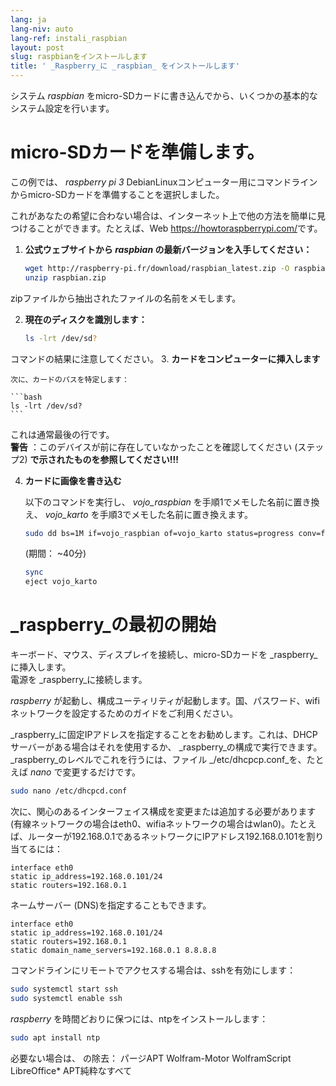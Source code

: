 ```yaml
---
lang: ja
lang-niv: auto
lang-ref: instali_raspbian
layout: post
slug: raspbianをインストールします
title: ' _Raspberry_に _raspbian_ をインストールします'
---
```


システム _raspbian_ をmicro-SDカードに書き込んでから、いくつかの基本的なシステム設定を行います。 


# micro-SDカードを準備します。

この例では、 _raspberry pi 3_ DebianLinuxコンピューター用にコマンドラインからmicro-SDカードを準備することを選択しました。

これがあなたの希望に合わない場合は、インターネット上で他の方法を簡単に見つけることができます。たとえば、Web <https://howtoraspberrypi.com/>です。

 1. **公式ウェブサイトから _raspbian_ の最新バージョンを入手してください：**



    ```bash
    wget http://raspberry-pi.fr/download/raspbian_latest.zip -O raspbian.zip
    unzip raspbian.zip
    ```
zipファイルから抽出されたファイルの名前をメモします。
    
 2. **現在のディスクを識別します：**


    
    ```bash
    ls -lrt /dev/sd?
    ```
コマンドの結果に注意してください。
3. **カードをコンピューターに挿入します**
    
    次に、カードのパスを特定します：
    
    ```bash
    ls -lrt /dev/sd?
    ```
これは通常最後の行です。  
    **警告** ：このデバイスが前に存在していなかったことを確認してください \(ステップ2\) **で示されたものを参照してください!!!**

 4. **カードに画像を書き込む**



    以下のコマンドを実行し、 _vojo\_raspbian_ を手順1でメモした名前に置き換え、 _vojo\_karto_ を手順3でメモした名前に置き換えます。
    
    ```bash
    sudo dd bs=1M if=vojo_raspbian of=vojo_karto status=progress conv=fsync
    ```
    (期間： ~40分)
    
    ```bash
    sync
    eject vojo_karto
    ``` 


#  _raspberry_の最初の開始
キーボード、マウス、ディスプレイを接続し、micro-SDカードを _raspberry_に挿入します。  
電源を _raspberry_に接続します。

 _raspberry_ が起動し、構成ユーティリティが起動します。国、パスワード、wifiネットワークを設定するためのガイドをご利用ください。

 _raspberry_に固定IPアドレスを指定することをお勧めします。これは、DHCPサーバーがある場合はそれを使用するか、 _raspberry_の構成で実行できます。  
 _raspberry_のレベルでこれを行うには、ファイル _/etc/dhcpcp.conf_を、たとえば _nano_ で変更するだけです。

```bash
sudo nano /etc/dhcpcd.conf
```

次に、関心のあるインターフェイス構成を変更または追加する必要があります (有線ネットワークの場合はeth0、wifiaネットワークの場合はwlan0)。たとえば、ルーターが192.168.0.1であるネットワークにIPアドレス192.168.0.101を割り当てるには：

```
interface eth0
static ip_address=192.168.0.101/24
static routers=192.168.0.1
```
ネームサーバー (DNS)を指定することもできます。 

```
interface eth0
static ip_address=192.168.0.101/24
static routers=192.168.0.1
static domain_name_servers=192.168.0.1 8.8.8.8
```
コマンドラインにリモートでアクセスする場合は、sshを有効にします：

```bash
sudo systemctl start ssh
sudo systemctl enable ssh
```

 _raspberry_ を時間どおりに保つには、ntpをインストールします：

```bash
sudo apt install ntp
```

必要ない場合は、
の除去：
パージAPT Wolfram-Motor WolframScript LibreOffice*
APT純粋なすべて

